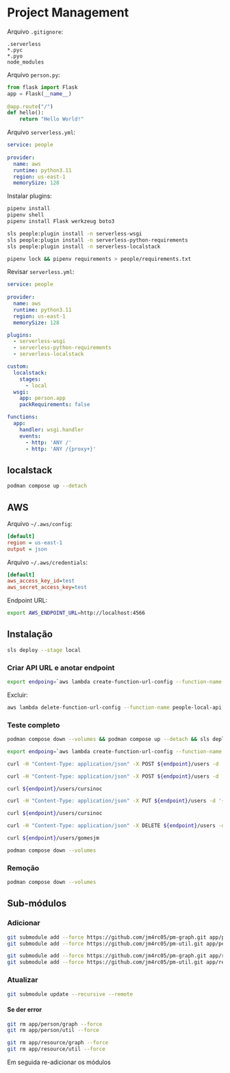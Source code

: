 # Project Management

Arquivo `.gitignore`:

```
.serverless
*.pyc
*.pyo
node_modules
```

Arquivo `person.py`:

```python
from flask import Flask
app = Flask(__name__)
 
@app.route("/")
def hello():
    return "Hello World!"
```

Arquivo `serverless.yml`:

```yml
service: people
 
provider:
  name: aws
  runtime: python3.11
  region: us-east-1
  memorySize: 128
```

Instalar plugins:

```sh
pipenv install
pipenv shell
pipenv install Flask werkzeug boto3

sls people:plugin install -n serverless-wsgi
sls people:plugin install -n serverless-python-requirements
sls people:plugin install -n serverless-localstack

pipenv lock && pipenv requirements > people/requirements.txt
```

Revisar `serverless.yml`:

```yml
service: people
 
provider:
  name: aws
  runtime: python3.11
  region: us-east-1
  memorySize: 128

plugins:
  - serverless-wsgi
  - serverless-python-requirements
  - serverless-localstack

custom:
  localstack:
    stages:
      - local
  wsgi:
    app: person.app
    packRequirements: false

functions:
  app:
    handler: wsgi.handler
    events:
      - http: 'ANY /'
      - http: 'ANY /{proxy+}'
```

## localstack

```sh
podman compose up --detach
```

## AWS

Arquivo `~/.aws/config`:

```ini
[default]
region = us-east-1
output = json
```

Arquivo `~/.aws/credentials`:

```ini
[default]
aws_access_key_id=test
aws_secret_access_key=test
```

Endpoint URL:

```sh
export AWS_ENDPOINT_URL=http://localhost:4566
```


## Instalação

```sh
sls deploy --stage local
```

### Criar API URL e anotar endpoint

```sh
export endpoing=`aws lambda create-function-url-config --function-name people-local-api --auth-type NONE | jq '.FunctionUrl'`
```

Excluir:

```sh
aws lambda delete-function-url-config --function-name people-local-api
```



### Teste completo

```sh
podman compose down --volumes && podman compose up --detach && sls deploy --stage local

export endpoing=`aws lambda create-function-url-config --function-name people-local-api --auth-type NONE | jq '.FunctionUrl'`

curl -H "Content-Type: application/json" -X POST ${endpoint}/users -d '{"userId": "gomesjm", "name": "Gomes, J.M.", "title": "Bobo"}'

curl -H "Content-Type: application/json" -X POST ${endpoint}/users -d '{"userId": "cursinoc", "name": "Cursino, Carla", "title": "PhD Candidate"}'

curl ${endpoint}/users/cursinoc

curl -H "Content-Type: application/json" -X PUT ${endpoint}/users -d '{"userId": "cursinoc", "name": "Cursino, Carla", "title": "PhD"}'

curl ${endpoint}/users/cursinoc

curl -H "Content-Type: application/json" -X DELETE ${endpoint}/users -d '{"userId": "gomesjm"}'

curl ${endpoint}/users/gomesjm

podman compose down --volumes
```



### Remoção

```sh
podman compose down --volumes
```

## Sub-módulos

### Adicionar

```sh
git submodule add --force https://github.com/jm4rc05/pm-graph.git app/person/graph
git submodule add --force https://github.com/jm4rc05/pm-util.git app/person/util

git submodule add --force https://github.com/jm4rc05/pm-graph.git app/resource/graph
git submodule add --force https://github.com/jm4rc05/pm-util.git app/resource/util
```

### Atualizar

```sh
git submodule update --recursive --remote
```

#### Se der error

```sh
git rm app/person/graph --force
git rm app/person/util --force

git rm app/resource/graph --force
git rm app/resource/util --force
```

Em seguida re-adicionar os módulos
